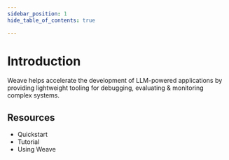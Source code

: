 ```yaml
---
sidebar_position: 1
hide_table_of_contents: true

---
```


# Introduction

Weave helps accelerate the development of LLM-powered applications by providing lightweight tooling for debugging, evaluating & monitoring complex systems.

## Resources

- Quickstart
- Tutorial
- Using Weave
